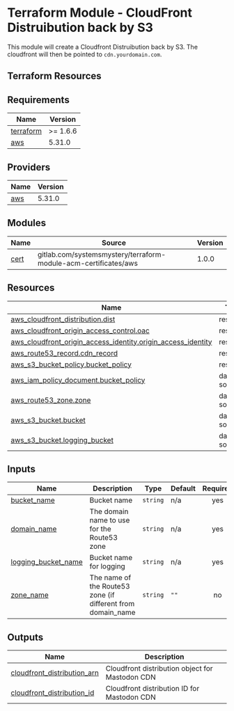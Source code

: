# Terraform Module - CloudFront Distruibution back by S3

This module will create a Cloudfront Distruibution back by S3. The cloudfront will then be pointed to
`cdn.yourdomain.com`.

## Terraform Resources

<!-- BEGINNING OF PRE-COMMIT-TERRAFORM DOCS HOOK -->
## Requirements

| Name | Version |
|------|---------|
| <a name="requirement_terraform"></a> [terraform](#requirement\_terraform) | >= 1.6.6 |
| <a name="requirement_aws"></a> [aws](#requirement\_aws) | 5.31.0 |

## Providers

| Name | Version |
|------|---------|
| <a name="provider_aws"></a> [aws](#provider\_aws) | 5.31.0 |

## Modules

| Name | Source | Version |
|------|--------|---------|
| <a name="module_cert"></a> [cert](#module\_cert) | gitlab.com/systemsmystery/terraform-module-acm-certificates/aws | 1.0.0 |

## Resources

| Name | Type |
|------|------|
| [aws_cloudfront_distribution.dist](https://registry.terraform.io/providers/hashicorp/aws/5.31.0/docs/resources/cloudfront_distribution) | resource |
| [aws_cloudfront_origin_access_control.oac](https://registry.terraform.io/providers/hashicorp/aws/5.31.0/docs/resources/cloudfront_origin_access_control) | resource |
| [aws_cloudfront_origin_access_identity.origin_access_identity](https://registry.terraform.io/providers/hashicorp/aws/5.31.0/docs/resources/cloudfront_origin_access_identity) | resource |
| [aws_route53_record.cdn_record](https://registry.terraform.io/providers/hashicorp/aws/5.31.0/docs/resources/route53_record) | resource |
| [aws_s3_bucket_policy.bucket_policy](https://registry.terraform.io/providers/hashicorp/aws/5.31.0/docs/resources/s3_bucket_policy) | resource |
| [aws_iam_policy_document.bucket_policy](https://registry.terraform.io/providers/hashicorp/aws/5.31.0/docs/data-sources/iam_policy_document) | data source |
| [aws_route53_zone.zone](https://registry.terraform.io/providers/hashicorp/aws/5.31.0/docs/data-sources/route53_zone) | data source |
| [aws_s3_bucket.bucket](https://registry.terraform.io/providers/hashicorp/aws/5.31.0/docs/data-sources/s3_bucket) | data source |
| [aws_s3_bucket.logging_bucket](https://registry.terraform.io/providers/hashicorp/aws/5.31.0/docs/data-sources/s3_bucket) | data source |

## Inputs

| Name | Description | Type | Default | Required |
|------|-------------|------|---------|:--------:|
| <a name="input_bucket_name"></a> [bucket\_name](#input\_bucket\_name) | Bucket name | `string` | n/a | yes |
| <a name="input_domain_name"></a> [domain\_name](#input\_domain\_name) | The domain name to use for the Route53 zone | `string` | n/a | yes |
| <a name="input_logging_bucket_name"></a> [logging\_bucket\_name](#input\_logging\_bucket\_name) | Bucket name for logging | `string` | n/a | yes |
| <a name="input_zone_name"></a> [zone\_name](#input\_zone\_name) | The name of the Route53 zone (if different from domain\_name | `string` | `""` | no |

## Outputs

| Name | Description |
|------|-------------|
| <a name="output_cloudfront_distribution_arn"></a> [cloudfront\_distribution\_arn](#output\_cloudfront\_distribution\_arn) | Cloudfront distribution object for Mastodon CDN |
| <a name="output_cloudfront_distribution_id"></a> [cloudfront\_distribution\_id](#output\_cloudfront\_distribution\_id) | Cloudfront distribution ID for Mastodon CDN |
<!-- END OF PRE-COMMIT-TERRAFORM DOCS HOOK -->
